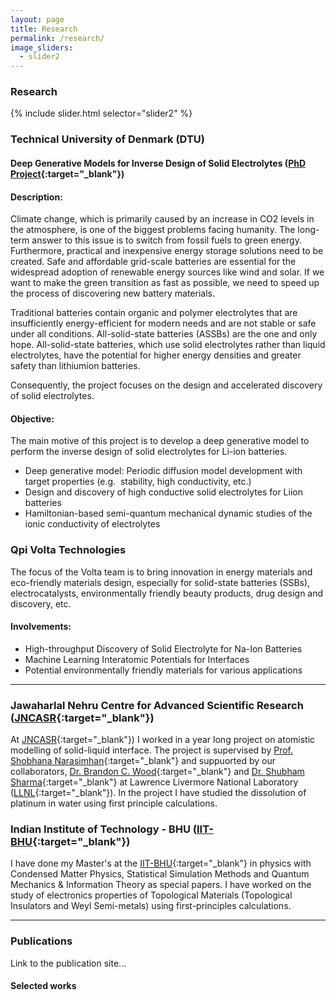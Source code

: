 ```yaml
---
layout: page
title: Research
permalink: /research/
image_sliders:
  - slider2
---
```


### Research

{% include slider.html selector="slider2" %}

### Technical University of Denmark (DTU)
#### Deep Generative Models for Inverse Design of Solid Electrolytes ([PhD Project](https://orbit.dtu.dk/en/projects/deep-generative-models-for-inverse-design-of-solid-electrolytes){:target="_blank"})

#### Description: 

Climate change, which is primarily caused by an increase in CO2 levels in the atmosphere, is one of the biggest problems facing humanity. The long-term answer to this issue is to switch from fossil fuels to green energy. Furthermore, practical and inexpensive energy storage solutions need to be created. Safe and affordable grid-scale batteries are essential for the widespread adoption of renewable energy sources like wind and solar. If we want to make the green transition as fast as possible, we need to speed up the process of discovering new battery materials.

Traditional batteries contain organic and polymer electrolytes that are insufficiently energy-efficient for modern needs and are not stable or safe under all conditions. All-solid-state batteries (ASSBs) are the one and only hope. All-solid-state batteries, which use solid electrolytes rather than liquid electrolytes, have the potential for higher energy densities and greater safety than lithiumion batteries.

Consequently, the project focuses on the design and accelerated discovery of solid electrolytes.

#### Objective:

The main motive of this project is to develop a deep generative model to perform the inverse design of solid electrolytes for Li­-ion
batteries.

- Deep generative model: Periodic diffusion model development with target properties (e.g. ­ stability, high conductivity, etc.)
- Design and discovery of high conductive solid electrolytes for Li­ion batteries
- Hamiltonian-based semi-quantum mechanical dynamic studies of the ionic conductivity of electrolytes



### Qpi Volta Technologies

The focus of the Volta team is to bring innovation in energy materials and eco-friendly materials design, especially for solid-state batteries (SSBs), electrocatalysts, environmentally friendly beauty products, drug design and discovery, etc.
#### Involvements:
- High-throughput Discovery of Solid Electrolyte for Na-Ion Batteries
- Machine Learning Interatomic Potentials for Interfaces
- Potential environmentally friendly materials for various applications

------------------------------------




### Jawaharlal Nehru Centre for Advanced Scientific Research ([JNCASR](https://www.jncasr.ac.in/home){:target="_blank"})

At [JNCASR](https://www.jncasr.ac.in/home){:target="_blank"}) I worked in a year long project on atomistic modelling of solid-liquid interface. The project is supervised by [Prof. Shobhana Narasimhan](https://www.jncasr.ac.in/faculty/shobhana){:target="_blank"} and suppuorted by our collaborators, [Dr. Brandon C. Wood](https://qsg.llnl.gov/Site/BrandonWood.html){:target="_blank"} and [Dr. Shubham Sharma](https://www.linkedin.com/in/shubham-sharma-690246a4){:target="_blank"} at Lawrence Livermore National Laboratory ([LLNL](https://www.llnl.gov/){:target="_blank"}). In the project I have studied the dissolution of platinum in water using first principle calculations.


### Indian Institute of Technology - BHU ([IIT-BHU](https://iitbhu.ac.in/){:target="_blank"})

I have done my Master's at the [IIT-BHU](https://iitbhu.ac.in/){:target="_blank"} in physics with Condensed Matter Physics, Statistical Simulation Methods and Quantum Mechanics & Information Theory as special papers. I have worked on the study of electronics properties of Topological Materials (Topological Insulators and Weyl Semi-metals) using first-principles calculations.  




---------------------------------



### Publications

Link to the publication site... 


#### Selected works

